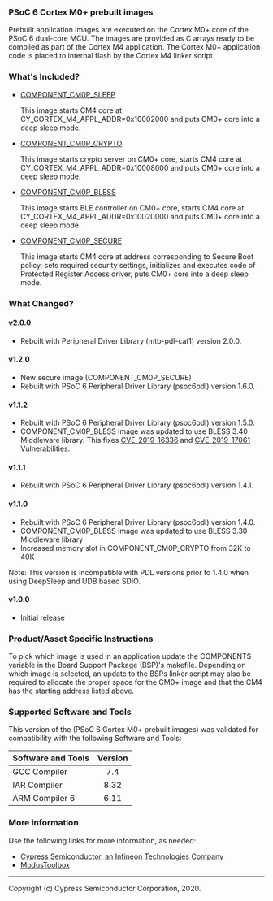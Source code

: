### PSoC 6 Cortex M0+ prebuilt images
Prebuilt application images are executed on the Cortex M0+ core of the PSoC 6 dual-core MCU. The images are provided as C arrays ready to be compiled as part of the Cortex M4 application. The Cortex M0+ application code is placed to internal flash by the Cortex M4 linker script.

### What's Included?
* [COMPONENT_CM0P_SLEEP](./COMPONENT_CM0P_SLEEP/README.md)

    This image starts CM4 core at CY_CORTEX_M4_APPL_ADDR=0x10002000
    and puts CM0+ core into a deep sleep mode.

* [COMPONENT_CM0P_CRYPTO](./COMPONENT_CM0P_CRYPTO/README.md)

    This image starts crypto server on CM0+ core,
    starts CM4 core at CY_CORTEX_M4_APPL_ADDR=0x10008000
    and puts CM0+ core into a deep sleep mode.

* [COMPONENT_CM0P_BLESS](./COMPONENT_CM0P_BLESS/README.md)

    This image starts BLE controller on CM0+ core,
    starts CM4 core at CY_CORTEX_M4_APPL_ADDR=0x10020000
    and puts CM0+ core into a deep sleep mode.

* [COMPONENT_CM0P_SECURE](./COMPONENT_CM0P_SECURE/README.md)

    This image starts CM4 core at address corresponding
    to Secure Boot policy, sets required security settings,
    initializes and executes code of Protected Register Access
    driver, puts CM0+ core into a deep sleep mode.

### What Changed?

#### v2.0.0
* Rebuilt with Peripheral Driver Library (mtb-pdl-cat1) version 2.0.0.
#### v1.2.0
* New secure image (COMPONENT_CM0P_SECURE)
* Rebuilt with PSoC 6 Peripheral Driver Library (psoc6pdl) version 1.6.0.
#### v1.1.2
* Rebuilt with PSoC 6 Peripheral Driver Library (psoc6pdl) version 1.5.0.
* COMPONENT_CM0P_BLESS image was updated to use BLESS 3.40 Middleware library. This fixes [CVE-2019-16336](https://cve.mitre.org/cgi-bin/cvename.cgi?name=CVE-2019-16336) and [CVE-2019-17061](https://cve.mitre.org/cgi-bin/cvename.cgi?name=CVE-2019-17061) Vulnerabilities.
#### v1.1.1
* Rebuilt with PSoC 6 Peripheral Driver Library (psoc6pdl) version 1.4.1.
#### v1.1.0
* Rebuilt with PSoC 6 Peripheral Driver Library (psoc6pdl) version 1.4.0.
* COMPONENT_CM0P_BLESS image was updated to use BLESS 3.30 Middleware library
* Increased memory slot in COMPONENT_CM0P_CRYPTO from 32K to 40K

Note: This version is incompatible with PDL versions prior to 1.4.0 when using DeepSleep and UDB based SDIO.
#### v1.0.0
* Initial release

### Product/Asset Specific Instructions
To pick which image is used in an application update the COMPONENTS variable in the Board Support Package (BSP)'s makefile. Depending on which image is selected, an update to the BSPs linker script may also be required to allocate the proper space for the CM0+ image and that the CM4 has the starting address listed above.

### Supported Software and Tools
This version of the (PSoC 6 Cortex M0+ prebuilt images) was validated for compatibility with the following Software and Tools:

| Software and Tools                        | Version |
| :---                                      | :----:  |
| GCC Compiler                              | 7.4     |
| IAR Compiler                              | 8.32    |
| ARM Compiler 6                            | 6.11    |

### More information
Use the following links for more information, as needed:
* [Cypress Semiconductor, an Infineon Technologies Company](http://www.cypress.com)
* [ModusToolbox](https://www.cypress.com/products/modustoolbox-software-environment)

---
Copyright (c) Cypress Semiconductor Corporation, 2020.